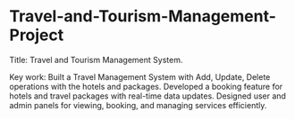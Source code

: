 # Travel-and-Tourism-Management-Project

Title: Travel and Tourism Management System.

Key work:
Built a Travel Management System with Add, Update, Delete operations with the hotels and packages.
Developed a booking feature for hotels and travel packages with real-time data updates.
Designed user and admin panels for viewing, booking, and managing services efficiently.
